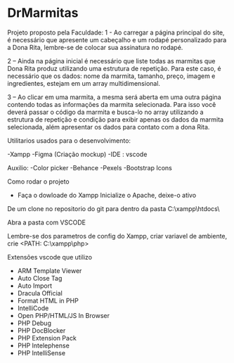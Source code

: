 ﻿# DrMarmitas
Projeto proposto pela Faculdade: 1 - Ao carregar a página principal do site, é necessário que apresente um cabeçalho e um rodapé personalizado para a Dona Rita, lembre-se de colocar sua assinatura no rodapé.

2 – Ainda na página inicial é necessário que liste todas as marmitas que Dona Rita produz utilizando uma estrutura de repetição. Para este caso, é necessário que os dados: nome da marmita, tamanho, preço, imagem e ingredientes, estejam em um array multidimensional.

3 – Ao clicar em uma marmita, a mesma será aberta em uma outra página contendo todas as informações da marmita selecionada. Para isso você deverá passar o código da marmita e busca-lo no array utilizando a estrutura de repetição e condição para exibir apenas os dados da marmita selecionada, além apresentar os dados para contato com a dona Rita.

Utilitarios usados para o desenvolvimento:

-Xampp
-Figma (Criação mockup)
-IDE : vscode

Auxilio:
-Color picker
-Behance
-Pexels
-Bootstrap Icons

Como rodar o projeto 

- Faça o dowloade do Xampp
Inicialize o Apache, deixe-o ativo

De um clone no repositorio do git para dentro da pasta 
C:\xampp\htdocs\

Abra a pasta com VSCODE 

Lembre-se dos parametros de config do Xampp, criar variavel de ambiente, crie <PATH: C:\xampp\php>

Extensões vscode que utilizo
- ARM Template Viewer
- Auto Close Tag
- Auto Import
- Dracula Official
- Format HTML in PHP
- IntelliCode
- Open PHP/HTML/JS In Browser
- PHP Debug
- PHP DocBlocker
- PHP Extension Pack
- PHP Intelephense
- PHP IntelliSense






